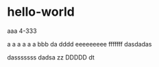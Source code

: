 # hello-world

aaa
4-333

a
a
a
a
a
a
bbb
da
dddd
eeeeeeeee
fffffff
dasdadas

dasssssss
dadsa
zz
DDDDD
dt 
